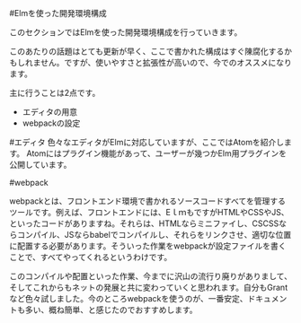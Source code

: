 #Elmを使った開発環境構成

このセクションではElmを使った開発環境構成を行っていきます。

このあたりの話題はとても更新が早く、ここで書かれた構成はすぐ陳腐化するかもしれません。ですが、使いやすさと拡張性が高いので、今でのオススメになります。

主に行うことは2点です。

* エディタの用意
* webpackの設定

#エディタ
色々なエディタがElmに対応していますが、ここではAtomを紹介します。
Atomにはプラグイン機能があって、ユーザーが幾つかElm用プラグインを公開しています。



#webpack

webpackとは、フロントエンド環境で書かれるソースコードすべてを管理するツールです。例えば、フロントエンドには、EｌｍもですがHTMLやCSSやJS、といったコードがありますね。それらは、HTMLならミニファイし、CSCSSならコンパイル、JSならbabelでコンパイルし、それらをリンクさせ、適切な位置に配置する必要があります。そういった作業をwebpackが設定ファイルを書くことで、すべてやってくれるというわけです。

このコンパイルや配置といった作業、今までに沢山の流行り廃りがありまして、そしてこれからもネットの発展と共に変わっていくと思われます。自分もGrantなど色々試しました。今のところwebpackを使うのが、一番安定、ドキュメントも多い、概ね簡単、と感じたのでおすすめします。
